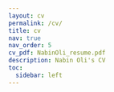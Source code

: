 ```yaml
---
layout: cv
permalink: /cv/
title: cv
nav: true
nav_order: 5
cv_pdf: NabinOli_resume.pdf
description: Nabin Oli's CV
toc:
  sidebar: left
---
```

